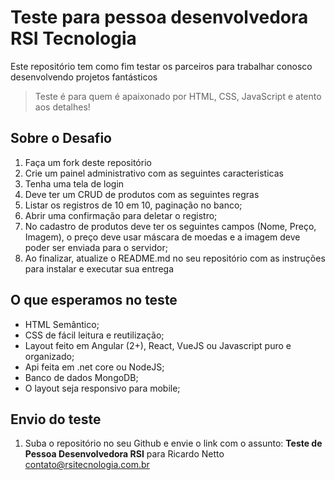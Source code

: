 # Teste para pessoa desenvolvedora RSI Tecnologia
Este repositório tem como fim testar os parceiros para trabalhar conosco desenvolvendo projetos fantásticos
> Teste é para quem é apaixonado por HTML, CSS, JavaScript e atento aos detalhes!


## Sobre o Desafio
1. Faça um fork deste repositório
2. Crie um painel administrativo com as seguintes caracteristicas
3. Tenha uma tela de login
4. Deve ter um CRUD de produtos com as seguintes regras
5. Listar os registros de 10 em 10, paginação no banco;
6. Abrir uma confirmação para deletar o registro;
7. No cadastro de produtos deve ter os seguintes campos (Nome, Preço, Imagem), o preço deve usar máscara de moedas e a imagem deve poder ser enviada para o servidor;
8. Ao finalizar, atualize o README.md no seu repositório com as instruções para instalar e executar sua entrega

## O que esperamos no teste
* HTML Semântico;
* CSS de fácil leitura e reutilização;
* Layout feito em Angular (2+), React, VueJS ou Javascript puro e organizado;
* Api feita em .net core ou NodeJS;
* Banco de dados MongoDB;
* O layout seja responsivo para mobile;

## Envio do teste
1. Suba o repositório no seu Github e envie o link com o assunto: **Teste de Pessoa Desenvolvedora RSI** para Ricardo Netto [contato@rsitecnologia.com.br](mailto:contato@rsitecnologia.com.br)
